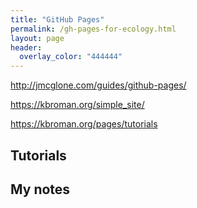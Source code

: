 ```yaml
---
title: "GitHub Pages"
permalink: /gh-pages-for-ecology.html
layout: page 
header:
  overlay_color: "444444"
---
```


http://jmcglone.com/guides/github-pages/

https://kbroman.org/simple_site/

https://kbroman.org/pages/tutorials

## Tutorials

## My notes